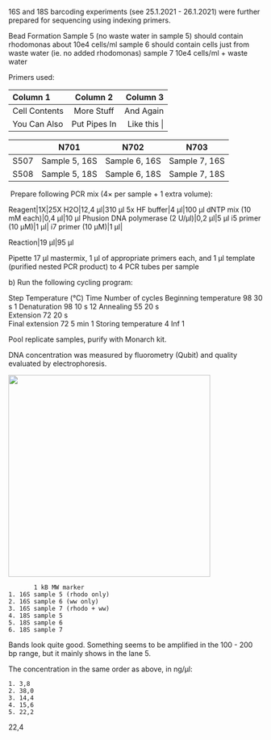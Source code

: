 16S and 18S barcoding experiments (see 25.1.2021 - 26.1.2021) were further prepared for sequencing using indexing primers.

Bead Formation
Sample 5 (no waste water in sample 5) should contain rhodomonas about 10e4 cells/ml
sample 6 should contain cells just from waste water (ie. no added rhodomonas)
sample 7 10e4 cells/ml + waste water

Primers used:

| Column 1       | Column 2     | Column 3     |
| :------------- | :----------: | -----------: |
|  Cell Contents | More Stuff   | And Again    |
| You Can Also   | Put Pipes In | Like this \| |

| | N701 | N702 | N703 |
| :---: | :---: | :---: | :---: |
| S507 |Sample 5, 16S |Sample 6, 16S |Sample 7, 16S |
| S508 |Sample 5, 18S |Sample 6, 18S |Sample 7, 18S |


 Prepare following PCR mix (4× per sample + 1 extra volume):

Reagent|1X|25X
H2O|12,4 µl|310 µl
5x HF buffer|4 µl|100 µl
dNTP mix (10 mM each)|0,4 µl|10 µl
Phusion DNA polymerase (2 U/µl)|0,2 µl|5 µl
i5 primer (10 µM)|1 µl|
i7 primer (10 µM)|1 µl|
		
Reaction|19 µl|95 µl

Pipette 17 µl mastermix, 1 µl of appropriate primers each, and 1 µl template (purified nested PCR product) to 4 PCR tubes per sample

b) Run the following cycling program:

Step	Temperature (°C)	Time	Number of cycles
Beginning temperature	98	30 s	1
Denaturation	98	10 s	12
Annealing	55	20 s	
Extension	72	20 s	
Final extension	72	5 min	1
Storing temperature	4	Inf	1

Pool replicate samples, purify with Monarch kit.

DNA concentration was measured by fluorometry (Qubit) and quality evaluated by electrophoresis.

<td valign="top"><img src="../lab_figures/gel1.png" width=400></td>


           1 kB MW marker
	1. 16S sample 5 (rhodo only)
	2. 16S sample 6 (ww only)
	3. 16S sample 7 (rhodo + ww)
	4. 18S sample 5
	5. 18S sample 6
	6. 18S sample 7

Bands look quite good. Something seems to be amplified in the 100 - 200 bp range, but it mainly shows in the lane 5.

The concentration in the same order as above, in ng/µl:

	1. 3,8
	2. 38,0
	3. 14,4
	4. 15,6
	5. 22,2
22,4
